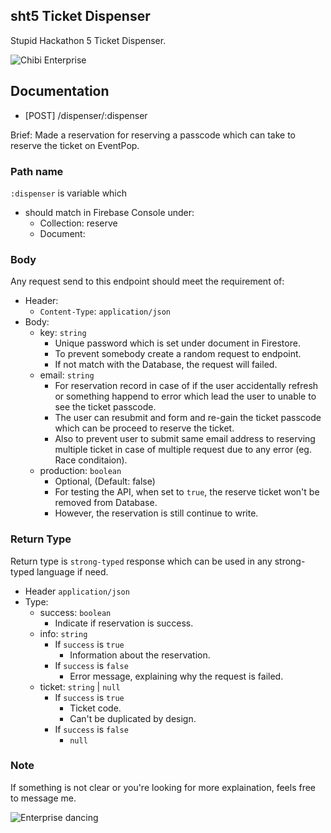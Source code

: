 ## sht5 Ticket Dispenser
Stupid Hackathon 5 Ticket Dispenser.

![Chibi Enterprise](https://user-images.githubusercontent.com/35027979/124172061-90f71a80-dad3-11eb-8217-ac865addbceb.png)

## Documentation
- [POST] /dispenser/:dispenser

Brief: Made a reservation for reserving a passcode which can take to reserve the ticket on EventPop.

### Path name
`:dispenser` is variable which 
- should match in Firebase Console under:
    - Collection: reserve
    - Document: <name>

### Body
Any request send to this endpoint should meet the requirement of:
- Header:
    - `Content-Type`: `application/json`
- Body:
    - key: `string`
        - Unique password which is set under document in Firestore.
        - To prevent somebody create a random request to endpoint.
        - If not match with the Database, the request will failed.
    - email: `string`
        - For reservation record in case of if the user accidentally refresh or something happend to error which lead the user to unable to see the ticket passcode.
        - The user can resubmit and form and re-gain the ticket passcode which can be proceed to reserve the ticket.
        - Also to prevent user to submit same email address to reserving multiple ticket in case of multiple request due to any error (eg. Race conditaion).
    - production: `boolean`
        - Optional, (Default: false)
        - For testing the API, when set to `true`, the reserve ticket won't be removed from Database.
        - However, the reservation is still continue to write.

### Return Type
Return type is `strong-typed` response which can be used in any strong-typed language if need.

- Header `application/json`
- Type:
    - success: `boolean`
        - Indicate if reservation is success.
    - info: `string`
        - If `success` is `true`
            - Information about the reservation.
        - If `success` is `false`
            - Error message, explaining why the request is failed.
    - ticket: `string` | `null`
        - If `success` is `true`
            - Ticket code.
            - Can't be duplicated by design.
        - If `success` is `false`
            - `null`

### Note
If something is not clear or you're looking for more explaination, feels free to message me.

![Enterprise dancing](https://tenor.com/bivHN.gif)

